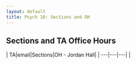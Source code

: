 ```yaml
---
layout: default
title: Psych 10: Sections and OH
---
```

## Sections and TA Office Hours

| TA|email|Sections|OH - Jordan Hall|
| ---|---|---|
|